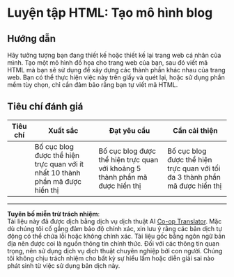 <!--
CO_OP_TRANSLATOR_METADATA:
{
  "original_hash": "970776c81401c9aacb34f365edac6b53",
  "translation_date": "2025-08-27T22:57:58+00:00",
  "source_file": "3-terrarium/1-intro-to-html/assignment.md",
  "language_code": "vi"
}
-->
# Luyện tập HTML: Tạo mô hình blog

## Hướng dẫn

Hãy tưởng tượng bạn đang thiết kế hoặc thiết kế lại trang web cá nhân của mình. Tạo một mô hình đồ họa cho trang web của bạn, sau đó viết mã HTML mà bạn sẽ sử dụng để xây dựng các thành phần khác nhau của trang web. Bạn có thể thực hiện việc này trên giấy và quét lại, hoặc sử dụng phần mềm tùy chọn, chỉ cần đảm bảo rằng bạn tự viết mã HTML.

## Tiêu chí đánh giá

| Tiêu chí  | Xuất sắc                                                                           | Đạt yêu cầu                                                                     | Cần cải thiện                                                                    |
| --------- | ---------------------------------------------------------------------------------- | ------------------------------------------------------------------------------- | -------------------------------------------------------------------------------- |
|           | Bố cục blog được thể hiện trực quan với ít nhất 10 thành phần mã được hiển thị     | Bố cục blog được thể hiện trực quan với khoảng 5 thành phần mã được hiển thị    | Bố cục blog được thể hiện trực quan với tối đa 3 thành phần mã được hiển thị     |

---

**Tuyên bố miễn trừ trách nhiệm**:  
Tài liệu này đã được dịch bằng dịch vụ dịch thuật AI [Co-op Translator](https://github.com/Azure/co-op-translator). Mặc dù chúng tôi cố gắng đảm bảo độ chính xác, xin lưu ý rằng các bản dịch tự động có thể chứa lỗi hoặc không chính xác. Tài liệu gốc bằng ngôn ngữ bản địa nên được coi là nguồn thông tin chính thức. Đối với các thông tin quan trọng, nên sử dụng dịch vụ dịch thuật chuyên nghiệp bởi con người. Chúng tôi không chịu trách nhiệm cho bất kỳ sự hiểu lầm hoặc diễn giải sai nào phát sinh từ việc sử dụng bản dịch này.
